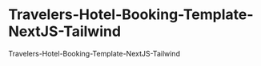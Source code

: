 # Travelers-Hotel-Booking-Template-NextJS-Tailwind
Travelers-Hotel-Booking-Template-NextJS-Tailwind
